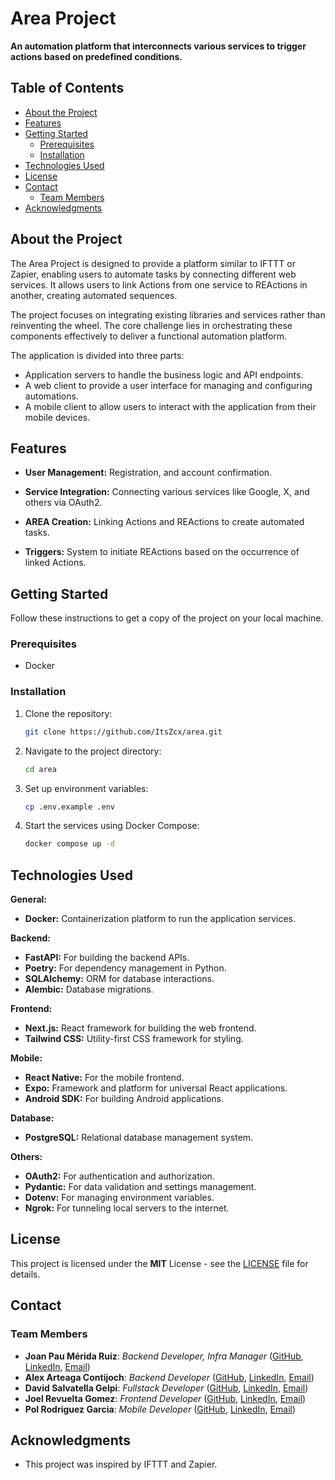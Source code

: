 # Area Project

**An automation platform that interconnects various services to trigger actions based on predefined conditions.**

## Table of Contents

- [About the Project](#about-the-project)
- [Features](#features)
- [Getting Started](#getting-started)
    - [Prerequisites](#prerequisites)
    - [Installation](#installation)
- [Technologies Used](#technologies-used)
- [License](#license)
- [Contact](#contact)
    - [Team Members](#team-members)
- [Acknowledgments](#acknowledgments)

## About the Project

The Area Project is designed to provide a platform similar to IFTTT or Zapier, enabling users to automate tasks by connecting different web services.  It allows users to link Actions from one service to REActions in another, creating automated sequences.

The project focuses on integrating existing libraries and services rather than reinventing the wheel.  The core challenge lies in orchestrating these components effectively to deliver a functional automation platform.    

The application is divided into three parts:
- Application servers to handle the business logic and API endpoints.    
- A web client to provide a user interface for managing and configuring automations.    
- A mobile client to allow users to interact with the application from their mobile devices.    

## Features

* **User Management:** Registration, and account confirmation.
   
* **Service Integration:** Connecting various services like Google, X, and others via OAuth2.
   
* **AREA Creation:** Linking Actions and REActions to create automated tasks.
   
* **Triggers:** System to initiate REActions based on the occurrence of linked Actions.

## Getting Started

Follow these instructions to get a copy of the project on your local machine.

### Prerequisites

- Docker

### Installation

1. Clone the repository:
     ```bash
     git clone https://github.com/ItsZcx/area.git
     ```
2. Navigate to the project directory:
     ```bash
     cd area
     ```
3. Set up environment variables:
     ```bash
     cp .env.example .env
     ```
4. Start the services using Docker Compose:
     ```bash
     docker compose up -d
     ```
## Technologies Used

**General:**
- **Docker:** Containerization platform to run the application services.

**Backend:**
- **FastAPI:** For building the backend APIs.
- **Poetry:** For dependency management in Python.
- **SQLAlchemy:** ORM for database interactions.
- **Alembic:** Database migrations.

**Frontend:**
- **Next.js:** React framework for building the web frontend.
- **Tailwind CSS:** Utility-first CSS framework for styling.

**Mobile:**
- **React Native:** For the mobile frontend.
- **Expo:** Framework and platform for universal React applications.
- **Android SDK:** For building Android applications.

**Database:**
- **PostgreSQL:** Relational database management system.

**Others:**
- **OAuth2:** For authentication and authorization.
- **Pydantic:** For data validation and settings management.
- **Dotenv:** For managing environment variables.
- **Ngrok:** For tunneling local servers to the internet.

## License

This project is licensed under the **MIT** License - see the [LICENSE](./LICENSE) file for details.

## Contact

### Team Members

- **Joan Pau Mérida Ruiz**: *Backend Developer, Infra Manager* ([GitHub](https://github.com/itszcx), [LinkedIn](https://www.linkedin.com/in/joan-pau-merida-ruiz), [Email](mailto:joanpaumeridaruiz@gmail.com))
- **Alex Arteaga Contijoch**: *Backend Developer* ([GitHub](https://github.com/alex-alra-arteaga), [LinkedIn](https://www.linkedin.com/in/alex-arteaga-c/), [Email](mailto:alex.arteaga-contijoch@epitech.eu))
- **David Salvatella Gelpi**: *Fullstack Developer* ([GitHub](https://github.com/xRozzo), [LinkedIn](https://www.linkedin.com/in/david-salvatella/), [Email](mailto:david.salvatella-gelpi@epitech.eu))
- **Joel Revuelta Gomez**: *Frontend Developer* ([GitHub](https://github.com/Joel-Revuelta), [LinkedIn](https://www.linkedin.com/in/joel-revuelta/), [Email](mailto:joel.revuelta-gomez@epitech.eu))
- **Pol Rodriguez Garcia**: *Mobile Developer* ([GitHub](https://github.com/polroga31), [LinkedIn](https://www.linkedin.com/in/pol-rodriguez-garcia/), [Email](mailto:pol.rodriguez-garcia@epitech.eu))

## Acknowledgments

- This project was inspired by IFTTT and Zapier.    
